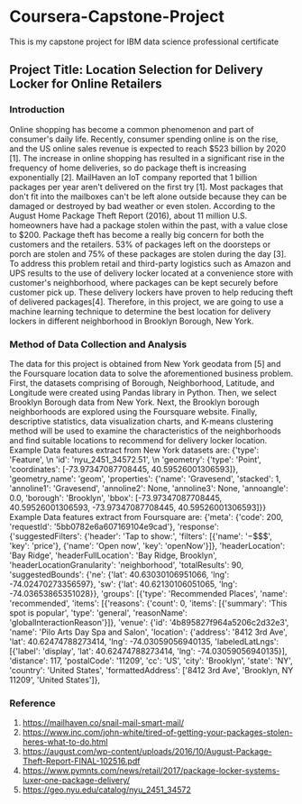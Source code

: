# Coursera-Capstone-Project
This is my capstone project for IBM data science professional certificate
## Project Title: Location Selection for Delivery Locker for Online Retailers
### Introduction
Online shopping has become a common phenomenon and part of consumer's daily life. Recently, consumer spending online is on the rise, and the US online sales revenue is expected to reach $523 billion by 2020 [1]. The increase in online shopping has resulted in a significant rise in the frequency of home deliveries, so do package theft is increasing exponentially [2]. MailHaven an IoT company reported that 1 billion packages per year aren't delivered on the first try [1]. Most packages that don't fit into the mailboxes can't be left alone outside because they can be damaged or destroyed by bad weather or even stolen. According to the August Home Package Theft Report (2016), about 11 million U.S. homeowners have had a package stolen within the past, with a value close to $200. Package theft has become a really big concern for both the customers and the retailers. 53% of packages left on the doorsteps or porch are stolen and 75% of these packages are stolen during the day [3]. To address this problem retail and third-party logistics such as Amazon and UPS results to the use of delivery locker located at a convenience store with customer's neighborhood, where packages can be kept securely before customer pick up. These delivery lockers have proven to help reducing theft of delivered packages[4]. Therefore, in this project, we are going to use a machine learning technique to determine the best location for delivery lockers in different neighborhood in Brooklyn Borough, New York.

### Method of Data Collection and Analysis
The data for this project is obtained from New York geodata from [5]  and the Foursquare location data to solve the aforementioned business problem. First, the datasets comprising of   Borough, Neighborhood, Latitude, and 	Longitude were created using Pandas library in Python. Then, we select Brooklyn Borough data from New York. Next, the Brooklyn borough neighborhoods are explored using the Foursquare website. Finally, descriptive statistics, data visualization charts, and K-means clustering method will be used to examine the characteristics of the neighborhoods and find suitable locations to recommend for delivery locker location.
Example Data features extract from New York datasets are:
{'type': 'Feature', \n
 'id': 'nyu_2451_34572.51', \n
 'geometry': {'type': 'Point',
  'coordinates': [-73.97347087708445, 40.59526001306593]},
 'geometry_name': 'geom',
 'properties': {'name': 'Gravesend',
  'stacked': 1,
  'annoline1': 'Gravesend',
  'annoline2': None,
  'annoline3': None,
  'annoangle': 0.0,
  'borough': 'Brooklyn',
  'bbox': [-73.97347087708445,
   40.59526001306593,
   -73.97347087708445,
   40.59526001306593]}}
Example Data features extract from Foursquare are:
{'meta': {'code': 200, 'requestId': '5bb0782e6a607169104e9cad'},
 'response': {'suggestedFilters': {'header': 'Tap to show:',
   'filters': [{'name': '$-$$$$', 'key': 'price'},
    {'name': 'Open now', 'key': 'openNow'}]},
  'headerLocation': 'Bay Ridge',
  'headerFullLocation': 'Bay Ridge, Brooklyn',
  'headerLocationGranularity': 'neighborhood',
  'totalResults': 90,
  'suggestedBounds': {'ne': {'lat': 40.63030106951066,
    'lng': -74.02470273356597},
   'sw': {'lat': 40.62130106051065, 'lng': -74.03653865351028}},
  'groups': [{'type': 'Recommended Places',
    'name': 'recommended',
    'items': [{'reasons': {'count': 0,
       'items': [{'summary': 'This spot is popular',
         'type': 'general',
         'reasonName': 'globalInteractionReason'}]},
      'venue': {'id': '4b895827f964a5206c2d32e3',
       'name': 'Pilo Arts Day Spa and Salon',
       'location': {'address': '8412 3rd Ave',
        'lat': 40.62474788273414,
        'lng': -74.03059056940135,
        'labeledLatLngs': [{'label': 'display',
          'lat': 40.62474788273414,
          'lng': -74.03059056940135}],
        'distance': 117,
        'postalCode': '11209',
        'cc': 'US',
        'city': 'Brooklyn',
        'state': 'NY',
        'country': 'United States',
        'formattedAddress': ['8412 3rd Ave',
         'Brooklyn, NY 11209',
         'United States']},

### Reference
1.	https://mailhaven.co/snail-mail-smart-mail/
2.	https://www.inc.com/john-white/tired-of-getting-your-packages-stolen-heres-what-to-do.html
3.	https://august.com/wp-content/uploads/2016/10/August-Package-Theft-Report-FINAL-102516.pdf
4.	https://www.pymnts.com/news/retail/2017/package-locker-systems-luxer-one-package-delivery/
5. 	https://geo.nyu.edu/catalog/nyu_2451_34572

